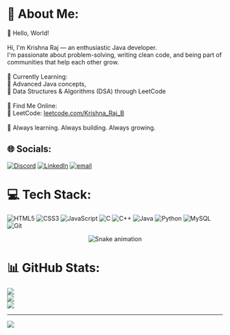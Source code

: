# 💫 About Me:
👋 Hello, World!<br><br>Hi, I'm Krishna Raj — an enthusiastic Java developer.<br>I'm passionate about problem-solving, writing clean code, and being part of communities that help each other grow.  <br><br>🧠 Currently Learning:<br>🧩 Advanced Java concepts,<br>🧩 Data Structures & Algorithms (DSA) through LeetCode<br><br>🎯 Find Me Online:<br>🧩 LeetCode: [leetcode.com/Krishna_Raj_B](https://leetcode.com/Krishna_Raj_B)<br><br>🌱 Always learning. Always building. Always growing.<br>


## 🌐 Socials:
[![Discord](https://img.shields.io/badge/Discord-%237289DA.svg?logo=discord&logoColor=white)](https://discord.gg/https://discord.gg/jZTS62sb) [![LinkedIn](https://img.shields.io/badge/LinkedIn-%230077B5.svg?logo=linkedin&logoColor=white)](https://linkedin.com/in/https://www.linkedin.com/in/krishna-raj-b-680763340/) [![email](https://img.shields.io/badge/Email-D14836?logo=gmail&logoColor=white)](mailto:bkr.2007@yahoo.com) 

# 💻 Tech Stack:
![HTML5](https://img.shields.io/badge/html5-%23E34F26.svg?style=for-the-badge&logo=html5&logoColor=white) ![CSS3](https://img.shields.io/badge/css3-%231572B6.svg?style=for-the-badge&logo=css3&logoColor=white) ![JavaScript](https://img.shields.io/badge/javascript-%23323330.svg?style=for-the-badge&logo=javascript&logoColor=%23F7DF1E) ![C](https://img.shields.io/badge/c-%2300599C.svg?style=for-the-badge&logo=c&logoColor=white) ![C++](https://img.shields.io/badge/c++-%2300599C.svg?style=for-the-badge&logo=c%2B%2B&logoColor=white) ![Java](https://img.shields.io/badge/java-%23ED8B00.svg?style=for-the-badge&logo=openjdk&logoColor=white) ![Python](https://img.shields.io/badge/python-3670A0?style=for-the-badge&logo=python&logoColor=ffdd54) ![MySQL](https://img.shields.io/badge/mysql-4479A1.svg?style=for-the-badge&logo=mysql&logoColor=white) ![Git](https://img.shields.io/badge/git-%23F05033.svg?style=for-the-badge&logo=git&logoColor=white)

<div align="center">
  <img src="https://profile-readme-generator.com/assets/snake.svg" alt="Snake animation" />
</div>

# 📊 GitHub Stats:
![](https://github-readme-stats.vercel.app/api?username=KrishnaX12&theme=dark&hide_border=false&include_all_commits=false&count_private=false)<br/>
![](https://nirzak-streak-stats.vercel.app/?user=KrishnaX12&theme=dark&hide_border=false)<br/>
![](https://github-readme-stats.vercel.app/api/top-langs/?username=KrishnaX12&theme=dark&hide_border=false&include_all_commits=false&count_private=false&layout=compact)

---
[![](https://visitcount.itsvg.in/api?id=KrishnaX12&icon=0&color=0)](https://visitcount.itsvg.in)

<!-- Proudly created with GPRM ( https://gprm.itsvg.in ) -->
